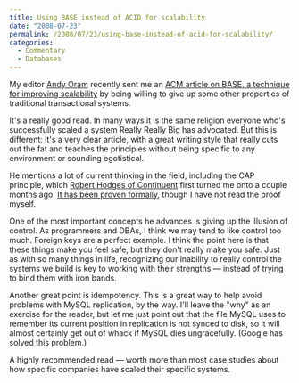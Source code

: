 ```yaml
---
title: Using BASE instead of ACID for scalability
date: "2008-07-23"
permalink: /2008/07/23/using-base-instead-of-acid-for-scalability/
categories:
  - Commentary
  - Databases
---
```

My editor [Andy Oram][1] recently sent me an [ACM article on BASE, a technique for improving scalability][2] by being willing to give up some other properties of traditional transactional systems.

It's a really good read. In many ways it is the same religion everyone who's successfully scaled a system Really Really Big has advocated. But this is different: it's a very clear article, with a great writing style that really cuts out the fat and teaches the principles without being specific to any environment or sounding egotistical.

He mentions a lot of current thinking in the field, including the CAP principle, which [Robert Hodges of Continuent][3] first turned me onto a couple months ago. [It has been proven formally][4], though I have not read the proof myself.

One of the most important concepts he advances is giving up the illusion of control. As programmers and DBAs, I think we may tend to like control too much. Foreign keys are a perfect example. I think the point here is that these things make you feel safe, but they don't really make you safe. Just as with so many things in life, recognizing our inability to really control the systems we build is key to working with their strengths &#8212; instead of trying to bind them with iron bands.

Another great point is idempotency. This is a great way to help avoid problems with MySQL replication, by the way. I'll leave the "why" as an exercise for the reader, but let me just point out that the file MySQL uses to remember its current position in replication is not synced to disk, so it will almost certainly get out of whack if MySQL dies ungracefully. (Google has solved this problem.)

A highly recommended read &#8212; worth more than most case studies about how specific companies have scaled their specific systems.

 [1]: http://www.oreillynet.com/pub/au/36
 [2]: http://acmqueue.com/modules.php?name=Content&#038;pa=showpage&#038;pid=540
 [3]: http://www.continuent.com/
 [4]: http://citeseer.ist.psu.edu/544596.html
